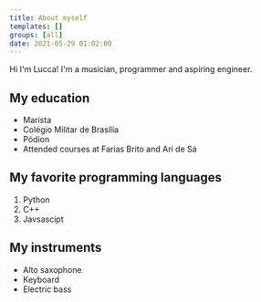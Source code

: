 ```yaml
---
title: About myself
templates: []
groups: [all]
date: 2021-05-29 01:02:00
--- 
```


Hi I'm Lucca! I'm a musician, programmer and aspiring engineer.

## My education

* Marista
* Colégio Militar de Brasília
* Pódion
* Attended courses at Farias Brito and Ari de Sá

## My favorite programming languages

1. Python
2. C++
3. Javsascipt

## My instruments

* Alto saxophone
* Keyboard
* Electric bass



